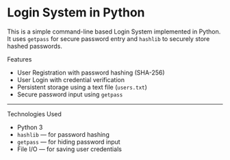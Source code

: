 # Login System in Python

This is a simple command-line based Login System implemented in Python.  
It uses `getpass` for secure password entry and `hashlib` to securely store hashed passwords.

Features

- User Registration with password hashing (SHA-256)
- User Login with credential verification
- Persistent storage using a text file (`users.txt`)
- Secure password input using `getpass`

---

Technologies Used

- Python 3
- `hashlib` — for password hashing
- `getpass` — for hiding password input
- File I/O — for saving user credentials




